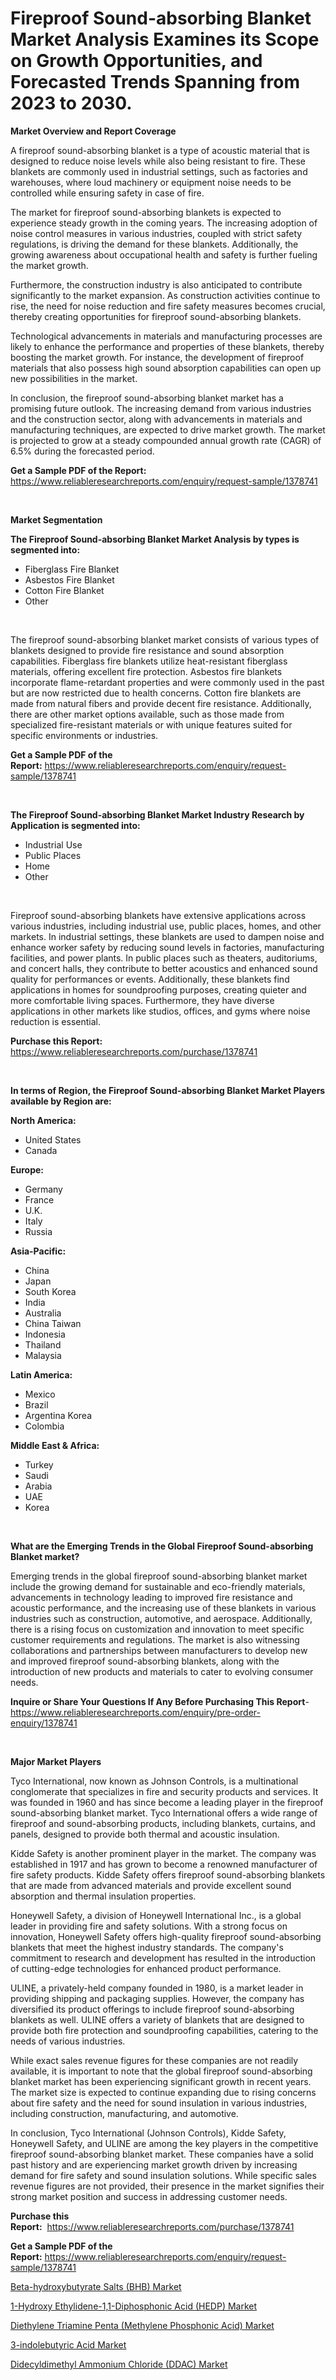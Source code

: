 <p><h1>Fireproof Sound-absorbing Blanket Market Analysis Examines its Scope on Growth Opportunities, and Forecasted Trends Spanning from 2023 to 2030.</h1></p><p><strong>Market Overview and Report Coverage</strong></p>
<p><p>A fireproof sound-absorbing blanket is a type of acoustic material that is designed to reduce noise levels while also being resistant to fire. These blankets are commonly used in industrial settings, such as factories and warehouses, where loud machinery or equipment noise needs to be controlled while ensuring safety in case of fire.</p><p>The market for fireproof sound-absorbing blankets is expected to experience steady growth in the coming years. The increasing adoption of noise control measures in various industries, coupled with strict safety regulations, is driving the demand for these blankets. Additionally, the growing awareness about occupational health and safety is further fueling the market growth.</p><p>Furthermore, the construction industry is also anticipated to contribute significantly to the market expansion. As construction activities continue to rise, the need for noise reduction and fire safety measures becomes crucial, thereby creating opportunities for fireproof sound-absorbing blankets.</p><p>Technological advancements in materials and manufacturing processes are likely to enhance the performance and properties of these blankets, thereby boosting the market growth. For instance, the development of fireproof materials that also possess high sound absorption capabilities can open up new possibilities in the market.</p><p>In conclusion, the fireproof sound-absorbing blanket market has a promising future outlook. The increasing demand from various industries and the construction sector, along with advancements in materials and manufacturing techniques, are expected to drive market growth. The market is projected to grow at a steady compounded annual growth rate (CAGR) of 6.5% during the forecasted period.</p></p>
<p><strong>Get a Sample PDF of the Report:</strong> <a href="https://www.reliableresearchreports.com/enquiry/request-sample/1378741">https://www.reliableresearchreports.com/enquiry/request-sample/1378741</a></p>
<p>&nbsp;</p>
<p><strong>Market Segmentation</strong></p>
<p><strong>The Fireproof Sound-absorbing Blanket Market Analysis by types is segmented into:</strong></p>
<p><ul><li>Fiberglass Fire Blanket</li><li>Asbestos Fire Blanket</li><li>Cotton Fire Blanket</li><li>Other</li></ul></p>
<p>&nbsp;</p>
<p><p>The fireproof sound-absorbing blanket market consists of various types of blankets designed to provide fire resistance and sound absorption capabilities. Fiberglass fire blankets utilize heat-resistant fiberglass materials, offering excellent fire protection. Asbestos fire blankets incorporate flame-retardant properties and were commonly used in the past but are now restricted due to health concerns. Cotton fire blankets are made from natural fibers and provide decent fire resistance. Additionally, there are other market options available, such as those made from specialized fire-resistant materials or with unique features suited for specific environments or industries.</p></p>
<p><strong>Get a Sample PDF of the Report:</strong>&nbsp;<a href="https://www.reliableresearchreports.com/enquiry/request-sample/1378741">https://www.reliableresearchreports.com/enquiry/request-sample/1378741</a></p>
<p>&nbsp;</p>
<p><strong>The Fireproof Sound-absorbing Blanket Market Industry Research by Application is segmented into:</strong></p>
<p><ul><li>Industrial Use</li><li>Public Places</li><li>Home</li><li>Other</li></ul></p>
<p>&nbsp;</p>
<p><p>Fireproof sound-absorbing blankets have extensive applications across various industries, including industrial use, public places, homes, and other markets. In industrial settings, these blankets are used to dampen noise and enhance worker safety by reducing sound levels in factories, manufacturing facilities, and power plants. In public places such as theaters, auditoriums, and concert halls, they contribute to better acoustics and enhanced sound quality for performances or events. Additionally, these blankets find applications in homes for soundproofing purposes, creating quieter and more comfortable living spaces. Furthermore, they have diverse applications in other markets like studios, offices, and gyms where noise reduction is essential.</p></p>
<p><strong>Purchase this Report:</strong>&nbsp; <a href="https://www.reliableresearchreports.com/purchase/1378741">https://www.reliableresearchreports.com/purchase/1378741</a></p>
<p>&nbsp;</p>
<p><strong>In terms of Region, the Fireproof Sound-absorbing Blanket Market Players available by Region are:</strong></p>
<p>
    <p> <strong> North America: </strong>
        <ul>
            <li>United States</li>
            <li>Canada</li>
        </ul>
        </p> 
    <p> <strong> Europe: </strong>
        <ul>
            <li>Germany</li>
            <li>France</li>
            <li>U.K.</li>
            <li>Italy</li>
            <li>Russia</li>
        </ul>
        </p> 
    <p> <strong> Asia-Pacific: </strong>
        <ul>
            <li>China</li>
            <li>Japan</li>
            <li>South Korea</li>
            <li>India</li>
            <li>Australia</li>
            <li>China Taiwan</li>
            <li>Indonesia</li>
            <li>Thailand</li>
            <li>Malaysia</li>
        </ul>
        </p> 
    <p> <strong> Latin America: </strong>
        <ul>
            <li>Mexico</li>
            <li>Brazil</li>
            <li>Argentina Korea</li>
            <li>Colombia</li>
        </ul>
        </p> 
    <p> <strong> Middle East & Africa: </strong>
        <ul>
            <li>Turkey</li>
            <li>Saudi</li>
            <li>Arabia</li>
            <li>UAE</li>
            <li>Korea</li>
        </ul>
    </p>
    </p>
<p>&nbsp;</p>
<p><strong>What are the Emerging Trends in the Global Fireproof Sound-absorbing Blanket market?</strong></p>
<p><p>Emerging trends in the global fireproof sound-absorbing blanket market include the growing demand for sustainable and eco-friendly materials, advancements in technology leading to improved fire resistance and acoustic performance, and the increasing use of these blankets in various industries such as construction, automotive, and aerospace. Additionally, there is a rising focus on customization and innovation to meet specific customer requirements and regulations. The market is also witnessing collaborations and partnerships between manufacturers to develop new and improved fireproof sound-absorbing blankets, along with the introduction of new products and materials to cater to evolving consumer needs.</p></p>
<p><strong>Inquire or Share Your Questions If Any Before Purchasing This Report</strong>- <a href="https://www.reliableresearchreports.com/enquiry/pre-order-enquiry/1378741">https://www.reliableresearchreports.com/enquiry/pre-order-enquiry/1378741</a></p>
<p>&nbsp;</p>
<p><strong>Major Market Players</strong></p>
<p><p>Tyco International, now known as Johnson Controls, is a multinational conglomerate that specializes in fire and security products and services. It was founded in 1960 and has since become a leading player in the fireproof sound-absorbing blanket market. Tyco International offers a wide range of fireproof and sound-absorbing products, including blankets, curtains, and panels, designed to provide both thermal and acoustic insulation.</p><p>Kidde Safety is another prominent player in the market. The company was established in 1917 and has grown to become a renowned manufacturer of fire safety products. Kidde Safety offers fireproof sound-absorbing blankets that are made from advanced materials and provide excellent sound absorption and thermal insulation properties.</p><p>Honeywell Safety, a division of Honeywell International Inc., is a global leader in providing fire and safety solutions. With a strong focus on innovation, Honeywell Safety offers high-quality fireproof sound-absorbing blankets that meet the highest industry standards. The company's commitment to research and development has resulted in the introduction of cutting-edge technologies for enhanced product performance.</p><p>ULINE, a privately-held company founded in 1980, is a market leader in providing shipping and packaging supplies. However, the company has diversified its product offerings to include fireproof sound-absorbing blankets as well. ULINE offers a variety of blankets that are designed to provide both fire protection and soundproofing capabilities, catering to the needs of various industries.</p><p>While exact sales revenue figures for these companies are not readily available, it is important to note that the global fireproof sound-absorbing blanket market has been experiencing significant growth in recent years. The market size is expected to continue expanding due to rising concerns about fire safety and the need for sound insulation in various industries, including construction, manufacturing, and automotive.</p><p>In conclusion, Tyco International (Johnson Controls), Kidde Safety, Honeywell Safety, and ULINE are among the key players in the competitive fireproof sound-absorbing blanket market. These companies have a solid past history and are experiencing market growth driven by increasing demand for fire safety and sound insulation solutions. While specific sales revenue figures are not provided, their presence in the market signifies their strong market position and success in addressing customer needs.</p></p>
<p><strong>Purchase this Report:</strong>&nbsp;&nbsp;<a href="https://www.reliableresearchreports.com/purchase/1378741">https://www.reliableresearchreports.com/purchase/1378741</a></p>
<p></p>
<p><strong>Get a Sample PDF of the Report:</strong>&nbsp;<a href="https://www.reliableresearchreports.com/enquiry/request-sample/1378741">https://www.reliableresearchreports.com/enquiry/request-sample/1378741</a></p>
<p><p><a href="https://github.com/gdfhhhj/Market-Research-Report-List-2/blob/main/beta-hydroxybutyrate-salts-bhb-market.md">Beta-hydroxybutyrate Salts (BHB) Market</a></p><p><a href="https://github.com/vimar16th/Market-Research-Report-List-2/blob/main/1-hydroxy-ethylidene-11-diphosphonic-acid-hedp-market.md">1-Hydroxy Ethylidene-1,1-Diphosphonic Acid (HEDP) Market</a></p><p><a href="https://github.com/sofayahoo2023/Market-Research-Report-List-2/blob/main/diethylene-triamine-penta-methylene-phosphonic-acid-market.md">Diethylene Triamine Penta (Methylene Phosphonic Acid) Market</a></p><p><a href="https://github.com/pizolina/Market-Research-Report-List-2/blob/main/3-indolebutyric-acid-market.md">3-indolebutyric Acid Market</a></p><p><a href="https://github.com/luckyshygirl/Market-Research-Report-List-2/blob/main/didecyldimethyl-ammonium-chloride-ddac-market.md">Didecyldimethyl Ammonium Chloride (DDAC) Market</a></p></p>